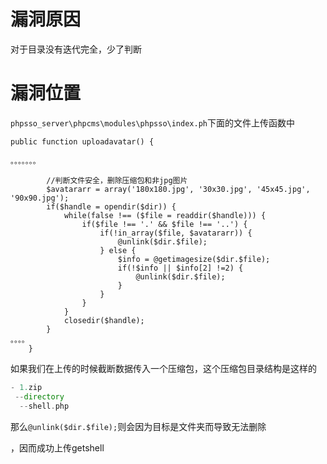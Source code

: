 

# 漏洞原因

对于目录没有迭代完全，少了判断

# 漏洞位置

`phpsso_server\phpcms\modules\phpsso\index.ph`下面的文件上传函数中

```
public function uploadavatar() {
		
。。。。。。。
		
		//判断文件安全，删除压缩包和非jpg图片
		$avatararr = array('180x180.jpg', '30x30.jpg', '45x45.jpg', '90x90.jpg');
		if($handle = opendir($dir)) {
		    while(false !== ($file = readdir($handle))) {
				if($file !== '.' && $file !== '..') {
					if(!in_array($file, $avatararr)) {
						@unlink($dir.$file);
					} else {
						$info = @getimagesize($dir.$file);
						if(!$info || $info[2] !=2) {
							@unlink($dir.$file);
						}
					}
				}
		    }
		    closedir($handle);    
		}
。。。。
	}
```

如果我们在上传的时候截断数据传入一个压缩包，这个压缩包目录结构是这样的

```php
- 1.zip
 --directory
  --shell.php
```

那么`@unlink($dir.$file);`则会因为目标是文件夹而导致无法删除

，因而成功上传getshell